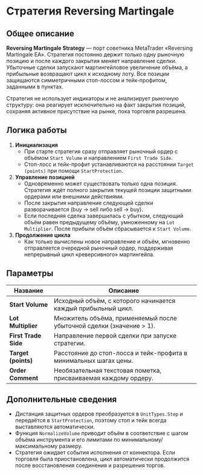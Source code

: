 # Стратегия Reversing Martingale

## Общее описание
**Reversing Martingale Strategy** — порт советника MetaTrader «Reversing Martingale EA». Стратегия постоянно держит только одну рыночную позицию и после каждого закрытия меняет направление сделки. Убыточные сделки запускают мартингейловое увеличение объёма, а прибыльные возвращают цикл к исходному лоту. Все позиции защищаются симметричными стоп-лоссом и тейк-профитом, заданными в пунктах.

Стратегия не использует индикаторы и не анализирует рыночную структуру: она реагирует исключительно на факт закрытия позиций, сохраняя активное присутствие на рынке, пока торговля разрешена.

## Логика работы
1. **Инициализация**
   - При старте стратегия сразу отправляет рыночный ордер с объёмом `Start Volume` и направлением `First Trade Side`.
   - Стоп-лосс и тейк-профит устанавливаются на расстоянии `Target (points)` при помощи `StartProtection`.
2. **Управление позицией**
   - Одновременно может существовать только одна позиция. Стратегия ждёт полного закрытия текущей позиции защитными ордерами или внешними действиями.
   - После закрытия направление следующей сделки разворачивается (buy → sell либо sell → buy).
   - Если последняя сделка завершилась с убытком, следующий объём равен предыдущему объёму, умноженному на `Lot Multiplier`. После прибыли объём сбрасывается к `Start Volume`.
3. **Продолжение цикла**
   - Как только вычислены новое направление и объём, мгновенно отправляется очередной рыночный ордер, поддерживая непрерывный цикл «реверсивного» мартингейла.

## Параметры
| Название | Описание |
| --- | --- |
| **Start Volume** | Исходный объём, с которого начинается каждый прибыльный цикл. |
| **Lot Multiplier** | Множитель объёма, применяемый после убыточной сделки (значение > 1). |
| **First Trade Side** | Направление первой сделки при запуске стратегии. |
| **Target (points)** | Расстояние до стоп-лосса и тейк-профита в минимальных шагах цены. |
| **Order Comment** | Необязательная текстовая пометка, присваиваемая каждому ордеру. |

## Дополнительные сведения
- Дистанция защитных ордеров преобразуется в `UnitTypes.Step` и передаётся в `StartProtection`, поэтому стоп и тейк всегда выставляются автоматически.
- Функция `NormalizeVolume` приводит объём в соответствие с шагом объёма инструмента и его лимитами по минимальному/максимальному размеру.
- Стратегия ожидает события исполнения от коннектора. Если торговля была приостановлена, цикл автоматически продолжится после восстановления соединения и разрешения торгов.
